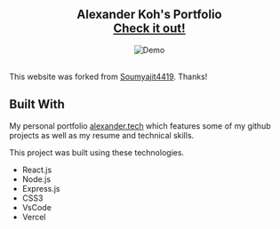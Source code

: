 <h2 align="center">
  Alexander Koh's Portfolio<br/>
  <a href="https://alexanderkoh.vercel.app/" target="_blank">Check it out!</a>
</h2>
<div align="center">
  <img alt="Demo" src="./Images/readme-img1.png" />
</div>

<br/>


This website was forked from [Soumyajit4419](https://github.com/soumyajit4419/Portfolio). Thanks!

## Built With

My personal portfolio <a href="https://alexanderkoh.vercel.app/" target="_blank">alexander.tech</a> which features some of my github projects as well as my resume and technical skills.<br/>

This project was built using these technologies.

- React.js
- Node.js
- Express.js
- CSS3
- VsCode
- Vercel
